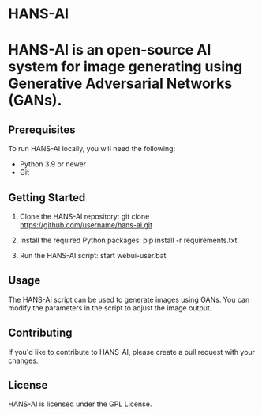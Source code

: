 # HANS-AI
# HANS-AI is an open-source AI system for image generating using Generative Adversarial Networks (GANs).

## Prerequisites
To run HANS-AI locally, you will need the following:
- Python 3.9 or newer
- Git

## Getting Started
1. Clone the HANS-AI repository:
git clone https://github.com/username/hans-ai.git

2. Install the required Python packages:
pip install -r requirements.txt

3. Run the HANS-AI script:
start webui-user.bat

## Usage
The HANS-AI script can be used to generate images using GANs. You can modify the parameters in the script to adjust the image output.

## Contributing
If you'd like to contribute to HANS-AI, please create a pull request with your changes.

## License
HANS-AI is licensed under the GPL License.
